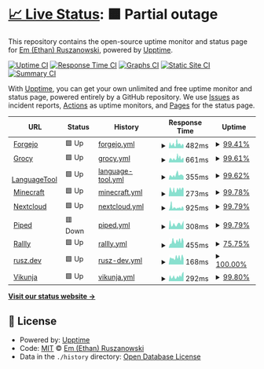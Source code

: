 # [📈 Live Status](https://ethanrusz.github.io/status): <!--live status--> **🟧 Partial outage**

This repository contains the open-source uptime monitor and status page for [Em (Ethan) Ruszanowski](https://rusz.dev), powered by [Upptime](https://github.com/upptime/upptime).

[![Uptime CI](https://github.com/ethanrusz/status/workflows/Uptime%20CI/badge.svg)](https://github.com/ethanrusz/status/actions?query=workflow%3A%22Uptime+CI%22)
[![Response Time CI](https://github.com/ethanrusz/status/workflows/Response%20Time%20CI/badge.svg)](https://github.com/ethanrusz/status/actions?query=workflow%3A%22Response+Time+CI%22)
[![Graphs CI](https://github.com/ethanrusz/status/workflows/Graphs%20CI/badge.svg)](https://github.com/ethanrusz/status/actions?query=workflow%3A%22Graphs+CI%22)
[![Static Site CI](https://github.com/ethanrusz/status/workflows/Static%20Site%20CI/badge.svg)](https://github.com/ethanrusz/status/actions?query=workflow%3A%22Static+Site+CI%22)
[![Summary CI](https://github.com/ethanrusz/status/workflows/Summary%20CI/badge.svg)](https://github.com/ethanrusz/status/actions?query=workflow%3A%22Summary+CI%22)

With [Upptime](https://upptime.js.org), you can get your own unlimited and free uptime monitor and status page, powered entirely by a GitHub repository. We use [Issues](https://github.com/ethanrusz/status/issues) as incident reports, [Actions](https://github.com/ethanrusz/status/actions) as uptime monitors, and [Pages](https://ethanrusz.github.io/status) for the status page.

<!--start: status pages-->
<!-- This summary is generated by Upptime (https://github.com/upptime/upptime) -->
<!-- Do not edit this manually, your changes will be overwritten -->
<!-- prettier-ignore -->
| URL | Status | History | Response Time | Uptime |
| --- | ------ | ------- | ------------- | ------ |
| <img alt="" src="https://icons.duckduckgo.com/ip3/git.rusz.dev.ico" height="13"> [Forgejo](https://git.rusz.dev) | 🟩 Up | [forgejo.yml](https://github.com/emrusz/status/commits/HEAD/history/forgejo.yml) | <details><summary><img alt="Response time graph" src="./graphs/forgejo/response-time-week.png" height="20"> 482ms</summary><br><a href="https://emrusz.github.io/status/history/forgejo"><img alt="Response time 423" src="https://img.shields.io/endpoint?url=https%3A%2F%2Fraw.githubusercontent.com%2Femrusz%2Fstatus%2FHEAD%2Fapi%2Fforgejo%2Fresponse-time.json"></a><br><a href="https://emrusz.github.io/status/history/forgejo"><img alt="24-hour response time 371" src="https://img.shields.io/endpoint?url=https%3A%2F%2Fraw.githubusercontent.com%2Femrusz%2Fstatus%2FHEAD%2Fapi%2Fforgejo%2Fresponse-time-day.json"></a><br><a href="https://emrusz.github.io/status/history/forgejo"><img alt="7-day response time 482" src="https://img.shields.io/endpoint?url=https%3A%2F%2Fraw.githubusercontent.com%2Femrusz%2Fstatus%2FHEAD%2Fapi%2Fforgejo%2Fresponse-time-week.json"></a><br><a href="https://emrusz.github.io/status/history/forgejo"><img alt="30-day response time 430" src="https://img.shields.io/endpoint?url=https%3A%2F%2Fraw.githubusercontent.com%2Femrusz%2Fstatus%2FHEAD%2Fapi%2Fforgejo%2Fresponse-time-month.json"></a><br><a href="https://emrusz.github.io/status/history/forgejo"><img alt="1-year response time 403" src="https://img.shields.io/endpoint?url=https%3A%2F%2Fraw.githubusercontent.com%2Femrusz%2Fstatus%2FHEAD%2Fapi%2Fforgejo%2Fresponse-time-year.json"></a></details> | <details><summary><a href="https://emrusz.github.io/status/history/forgejo">99.41%</a></summary><a href="https://emrusz.github.io/status/history/forgejo"><img alt="All-time uptime 99.89%" src="https://img.shields.io/endpoint?url=https%3A%2F%2Fraw.githubusercontent.com%2Femrusz%2Fstatus%2FHEAD%2Fapi%2Fforgejo%2Fuptime.json"></a><br><a href="https://emrusz.github.io/status/history/forgejo"><img alt="24-hour uptime 100.00%" src="https://img.shields.io/endpoint?url=https%3A%2F%2Fraw.githubusercontent.com%2Femrusz%2Fstatus%2FHEAD%2Fapi%2Fforgejo%2Fuptime-day.json"></a><br><a href="https://emrusz.github.io/status/history/forgejo"><img alt="7-day uptime 99.41%" src="https://img.shields.io/endpoint?url=https%3A%2F%2Fraw.githubusercontent.com%2Femrusz%2Fstatus%2FHEAD%2Fapi%2Fforgejo%2Fuptime-week.json"></a><br><a href="https://emrusz.github.io/status/history/forgejo"><img alt="30-day uptime 99.86%" src="https://img.shields.io/endpoint?url=https%3A%2F%2Fraw.githubusercontent.com%2Femrusz%2Fstatus%2FHEAD%2Fapi%2Fforgejo%2Fuptime-month.json"></a><br><a href="https://emrusz.github.io/status/history/forgejo"><img alt="1-year uptime 99.87%" src="https://img.shields.io/endpoint?url=https%3A%2F%2Fraw.githubusercontent.com%2Femrusz%2Fstatus%2FHEAD%2Fapi%2Fforgejo%2Fuptime-year.json"></a></details>
| <img alt="" src="https://icons.duckduckgo.com/ip3/grocy.beans.team.ico" height="13"> [Grocy](https://grocy.beans.team) | 🟩 Up | [grocy.yml](https://github.com/emrusz/status/commits/HEAD/history/grocy.yml) | <details><summary><img alt="Response time graph" src="./graphs/grocy/response-time-week.png" height="20"> 661ms</summary><br><a href="https://emrusz.github.io/status/history/grocy"><img alt="Response time 654" src="https://img.shields.io/endpoint?url=https%3A%2F%2Fraw.githubusercontent.com%2Femrusz%2Fstatus%2FHEAD%2Fapi%2Fgrocy%2Fresponse-time.json"></a><br><a href="https://emrusz.github.io/status/history/grocy"><img alt="24-hour response time 694" src="https://img.shields.io/endpoint?url=https%3A%2F%2Fraw.githubusercontent.com%2Femrusz%2Fstatus%2FHEAD%2Fapi%2Fgrocy%2Fresponse-time-day.json"></a><br><a href="https://emrusz.github.io/status/history/grocy"><img alt="7-day response time 661" src="https://img.shields.io/endpoint?url=https%3A%2F%2Fraw.githubusercontent.com%2Femrusz%2Fstatus%2FHEAD%2Fapi%2Fgrocy%2Fresponse-time-week.json"></a><br><a href="https://emrusz.github.io/status/history/grocy"><img alt="30-day response time 652" src="https://img.shields.io/endpoint?url=https%3A%2F%2Fraw.githubusercontent.com%2Femrusz%2Fstatus%2FHEAD%2Fapi%2Fgrocy%2Fresponse-time-month.json"></a><br><a href="https://emrusz.github.io/status/history/grocy"><img alt="1-year response time 626" src="https://img.shields.io/endpoint?url=https%3A%2F%2Fraw.githubusercontent.com%2Femrusz%2Fstatus%2FHEAD%2Fapi%2Fgrocy%2Fresponse-time-year.json"></a></details> | <details><summary><a href="https://emrusz.github.io/status/history/grocy">99.61%</a></summary><a href="https://emrusz.github.io/status/history/grocy"><img alt="All-time uptime 99.90%" src="https://img.shields.io/endpoint?url=https%3A%2F%2Fraw.githubusercontent.com%2Femrusz%2Fstatus%2FHEAD%2Fapi%2Fgrocy%2Fuptime.json"></a><br><a href="https://emrusz.github.io/status/history/grocy"><img alt="24-hour uptime 100.00%" src="https://img.shields.io/endpoint?url=https%3A%2F%2Fraw.githubusercontent.com%2Femrusz%2Fstatus%2FHEAD%2Fapi%2Fgrocy%2Fuptime-day.json"></a><br><a href="https://emrusz.github.io/status/history/grocy"><img alt="7-day uptime 99.61%" src="https://img.shields.io/endpoint?url=https%3A%2F%2Fraw.githubusercontent.com%2Femrusz%2Fstatus%2FHEAD%2Fapi%2Fgrocy%2Fuptime-week.json"></a><br><a href="https://emrusz.github.io/status/history/grocy"><img alt="30-day uptime 99.91%" src="https://img.shields.io/endpoint?url=https%3A%2F%2Fraw.githubusercontent.com%2Femrusz%2Fstatus%2FHEAD%2Fapi%2Fgrocy%2Fuptime-month.json"></a><br><a href="https://emrusz.github.io/status/history/grocy"><img alt="1-year uptime 99.92%" src="https://img.shields.io/endpoint?url=https%3A%2F%2Fraw.githubusercontent.com%2Femrusz%2Fstatus%2FHEAD%2Fapi%2Fgrocy%2Fuptime-year.json"></a></details>
| <img alt="" src="https://icons.duckduckgo.com/ip3/lt.beans.team.ico" height="13"> [LanguageTool](https://lt.beans.team/v2/languages) | 🟩 Up | [language-tool.yml](https://github.com/emrusz/status/commits/HEAD/history/language-tool.yml) | <details><summary><img alt="Response time graph" src="./graphs/language-tool/response-time-week.png" height="20"> 355ms</summary><br><a href="https://emrusz.github.io/status/history/language-tool"><img alt="Response time 336" src="https://img.shields.io/endpoint?url=https%3A%2F%2Fraw.githubusercontent.com%2Femrusz%2Fstatus%2FHEAD%2Fapi%2Flanguage-tool%2Fresponse-time.json"></a><br><a href="https://emrusz.github.io/status/history/language-tool"><img alt="24-hour response time 257" src="https://img.shields.io/endpoint?url=https%3A%2F%2Fraw.githubusercontent.com%2Femrusz%2Fstatus%2FHEAD%2Fapi%2Flanguage-tool%2Fresponse-time-day.json"></a><br><a href="https://emrusz.github.io/status/history/language-tool"><img alt="7-day response time 355" src="https://img.shields.io/endpoint?url=https%3A%2F%2Fraw.githubusercontent.com%2Femrusz%2Fstatus%2FHEAD%2Fapi%2Flanguage-tool%2Fresponse-time-week.json"></a><br><a href="https://emrusz.github.io/status/history/language-tool"><img alt="30-day response time 329" src="https://img.shields.io/endpoint?url=https%3A%2F%2Fraw.githubusercontent.com%2Femrusz%2Fstatus%2FHEAD%2Fapi%2Flanguage-tool%2Fresponse-time-month.json"></a><br><a href="https://emrusz.github.io/status/history/language-tool"><img alt="1-year response time 320" src="https://img.shields.io/endpoint?url=https%3A%2F%2Fraw.githubusercontent.com%2Femrusz%2Fstatus%2FHEAD%2Fapi%2Flanguage-tool%2Fresponse-time-year.json"></a></details> | <details><summary><a href="https://emrusz.github.io/status/history/language-tool">99.62%</a></summary><a href="https://emrusz.github.io/status/history/language-tool"><img alt="All-time uptime 99.89%" src="https://img.shields.io/endpoint?url=https%3A%2F%2Fraw.githubusercontent.com%2Femrusz%2Fstatus%2FHEAD%2Fapi%2Flanguage-tool%2Fuptime.json"></a><br><a href="https://emrusz.github.io/status/history/language-tool"><img alt="24-hour uptime 100.00%" src="https://img.shields.io/endpoint?url=https%3A%2F%2Fraw.githubusercontent.com%2Femrusz%2Fstatus%2FHEAD%2Fapi%2Flanguage-tool%2Fuptime-day.json"></a><br><a href="https://emrusz.github.io/status/history/language-tool"><img alt="7-day uptime 99.62%" src="https://img.shields.io/endpoint?url=https%3A%2F%2Fraw.githubusercontent.com%2Femrusz%2Fstatus%2FHEAD%2Fapi%2Flanguage-tool%2Fuptime-week.json"></a><br><a href="https://emrusz.github.io/status/history/language-tool"><img alt="30-day uptime 99.91%" src="https://img.shields.io/endpoint?url=https%3A%2F%2Fraw.githubusercontent.com%2Femrusz%2Fstatus%2FHEAD%2Fapi%2Flanguage-tool%2Fuptime-month.json"></a><br><a href="https://emrusz.github.io/status/history/language-tool"><img alt="1-year uptime 99.92%" src="https://img.shields.io/endpoint?url=https%3A%2F%2Fraw.githubusercontent.com%2Femrusz%2Fstatus%2FHEAD%2Fapi%2Flanguage-tool%2Fuptime-year.json"></a></details>
| <img alt="" src="https://icons.duckduckgo.com/ip3/horseplay.space.ico" height="13"> [Minecraft](https://horseplay.space) | 🟩 Up | [minecraft.yml](https://github.com/emrusz/status/commits/HEAD/history/minecraft.yml) | <details><summary><img alt="Response time graph" src="./graphs/minecraft/response-time-week.png" height="20"> 273ms</summary><br><a href="https://emrusz.github.io/status/history/minecraft"><img alt="Response time 304" src="https://img.shields.io/endpoint?url=https%3A%2F%2Fraw.githubusercontent.com%2Femrusz%2Fstatus%2FHEAD%2Fapi%2Fminecraft%2Fresponse-time.json"></a><br><a href="https://emrusz.github.io/status/history/minecraft"><img alt="24-hour response time 324" src="https://img.shields.io/endpoint?url=https%3A%2F%2Fraw.githubusercontent.com%2Femrusz%2Fstatus%2FHEAD%2Fapi%2Fminecraft%2Fresponse-time-day.json"></a><br><a href="https://emrusz.github.io/status/history/minecraft"><img alt="7-day response time 273" src="https://img.shields.io/endpoint?url=https%3A%2F%2Fraw.githubusercontent.com%2Femrusz%2Fstatus%2FHEAD%2Fapi%2Fminecraft%2Fresponse-time-week.json"></a><br><a href="https://emrusz.github.io/status/history/minecraft"><img alt="30-day response time 269" src="https://img.shields.io/endpoint?url=https%3A%2F%2Fraw.githubusercontent.com%2Femrusz%2Fstatus%2FHEAD%2Fapi%2Fminecraft%2Fresponse-time-month.json"></a><br><a href="https://emrusz.github.io/status/history/minecraft"><img alt="1-year response time 285" src="https://img.shields.io/endpoint?url=https%3A%2F%2Fraw.githubusercontent.com%2Femrusz%2Fstatus%2FHEAD%2Fapi%2Fminecraft%2Fresponse-time-year.json"></a></details> | <details><summary><a href="https://emrusz.github.io/status/history/minecraft">99.78%</a></summary><a href="https://emrusz.github.io/status/history/minecraft"><img alt="All-time uptime 99.78%" src="https://img.shields.io/endpoint?url=https%3A%2F%2Fraw.githubusercontent.com%2Femrusz%2Fstatus%2FHEAD%2Fapi%2Fminecraft%2Fuptime.json"></a><br><a href="https://emrusz.github.io/status/history/minecraft"><img alt="24-hour uptime 100.00%" src="https://img.shields.io/endpoint?url=https%3A%2F%2Fraw.githubusercontent.com%2Femrusz%2Fstatus%2FHEAD%2Fapi%2Fminecraft%2Fuptime-day.json"></a><br><a href="https://emrusz.github.io/status/history/minecraft"><img alt="7-day uptime 99.78%" src="https://img.shields.io/endpoint?url=https%3A%2F%2Fraw.githubusercontent.com%2Femrusz%2Fstatus%2FHEAD%2Fapi%2Fminecraft%2Fuptime-week.json"></a><br><a href="https://emrusz.github.io/status/history/minecraft"><img alt="30-day uptime 99.95%" src="https://img.shields.io/endpoint?url=https%3A%2F%2Fraw.githubusercontent.com%2Femrusz%2Fstatus%2FHEAD%2Fapi%2Fminecraft%2Fuptime-month.json"></a><br><a href="https://emrusz.github.io/status/history/minecraft"><img alt="1-year uptime 99.84%" src="https://img.shields.io/endpoint?url=https%3A%2F%2Fraw.githubusercontent.com%2Femrusz%2Fstatus%2FHEAD%2Fapi%2Fminecraft%2Fuptime-year.json"></a></details>
| <img alt="" src="https://icons.duckduckgo.com/ip3/cloud.beans.team.ico" height="13"> [Nextcloud](https://cloud.beans.team) | 🟩 Up | [nextcloud.yml](https://github.com/emrusz/status/commits/HEAD/history/nextcloud.yml) | <details><summary><img alt="Response time graph" src="./graphs/nextcloud/response-time-week.png" height="20"> 925ms</summary><br><a href="https://emrusz.github.io/status/history/nextcloud"><img alt="Response time 899" src="https://img.shields.io/endpoint?url=https%3A%2F%2Fraw.githubusercontent.com%2Femrusz%2Fstatus%2FHEAD%2Fapi%2Fnextcloud%2Fresponse-time.json"></a><br><a href="https://emrusz.github.io/status/history/nextcloud"><img alt="24-hour response time 605" src="https://img.shields.io/endpoint?url=https%3A%2F%2Fraw.githubusercontent.com%2Femrusz%2Fstatus%2FHEAD%2Fapi%2Fnextcloud%2Fresponse-time-day.json"></a><br><a href="https://emrusz.github.io/status/history/nextcloud"><img alt="7-day response time 925" src="https://img.shields.io/endpoint?url=https%3A%2F%2Fraw.githubusercontent.com%2Femrusz%2Fstatus%2FHEAD%2Fapi%2Fnextcloud%2Fresponse-time-week.json"></a><br><a href="https://emrusz.github.io/status/history/nextcloud"><img alt="30-day response time 812" src="https://img.shields.io/endpoint?url=https%3A%2F%2Fraw.githubusercontent.com%2Femrusz%2Fstatus%2FHEAD%2Fapi%2Fnextcloud%2Fresponse-time-month.json"></a><br><a href="https://emrusz.github.io/status/history/nextcloud"><img alt="1-year response time 847" src="https://img.shields.io/endpoint?url=https%3A%2F%2Fraw.githubusercontent.com%2Femrusz%2Fstatus%2FHEAD%2Fapi%2Fnextcloud%2Fresponse-time-year.json"></a></details> | <details><summary><a href="https://emrusz.github.io/status/history/nextcloud">99.79%</a></summary><a href="https://emrusz.github.io/status/history/nextcloud"><img alt="All-time uptime 99.90%" src="https://img.shields.io/endpoint?url=https%3A%2F%2Fraw.githubusercontent.com%2Femrusz%2Fstatus%2FHEAD%2Fapi%2Fnextcloud%2Fuptime.json"></a><br><a href="https://emrusz.github.io/status/history/nextcloud"><img alt="24-hour uptime 100.00%" src="https://img.shields.io/endpoint?url=https%3A%2F%2Fraw.githubusercontent.com%2Femrusz%2Fstatus%2FHEAD%2Fapi%2Fnextcloud%2Fuptime-day.json"></a><br><a href="https://emrusz.github.io/status/history/nextcloud"><img alt="7-day uptime 99.79%" src="https://img.shields.io/endpoint?url=https%3A%2F%2Fraw.githubusercontent.com%2Femrusz%2Fstatus%2FHEAD%2Fapi%2Fnextcloud%2Fuptime-week.json"></a><br><a href="https://emrusz.github.io/status/history/nextcloud"><img alt="30-day uptime 99.95%" src="https://img.shields.io/endpoint?url=https%3A%2F%2Fraw.githubusercontent.com%2Femrusz%2Fstatus%2FHEAD%2Fapi%2Fnextcloud%2Fuptime-month.json"></a><br><a href="https://emrusz.github.io/status/history/nextcloud"><img alt="1-year uptime 99.93%" src="https://img.shields.io/endpoint?url=https%3A%2F%2Fraw.githubusercontent.com%2Femrusz%2Fstatus%2FHEAD%2Fapi%2Fnextcloud%2Fuptime-year.json"></a></details>
| <img alt="" src="https://icons.duckduckgo.com/ip3/piped.beans.team.ico" height="13"> [Piped](https://piped.beans.team) | 🟥 Down | [piped.yml](https://github.com/emrusz/status/commits/HEAD/history/piped.yml) | <details><summary><img alt="Response time graph" src="./graphs/piped/response-time-week.png" height="20"> 308ms</summary><br><a href="https://emrusz.github.io/status/history/piped"><img alt="Response time 285" src="https://img.shields.io/endpoint?url=https%3A%2F%2Fraw.githubusercontent.com%2Femrusz%2Fstatus%2FHEAD%2Fapi%2Fpiped%2Fresponse-time.json"></a><br><a href="https://emrusz.github.io/status/history/piped"><img alt="24-hour response time 505" src="https://img.shields.io/endpoint?url=https%3A%2F%2Fraw.githubusercontent.com%2Femrusz%2Fstatus%2FHEAD%2Fapi%2Fpiped%2Fresponse-time-day.json"></a><br><a href="https://emrusz.github.io/status/history/piped"><img alt="7-day response time 308" src="https://img.shields.io/endpoint?url=https%3A%2F%2Fraw.githubusercontent.com%2Femrusz%2Fstatus%2FHEAD%2Fapi%2Fpiped%2Fresponse-time-week.json"></a><br><a href="https://emrusz.github.io/status/history/piped"><img alt="30-day response time 301" src="https://img.shields.io/endpoint?url=https%3A%2F%2Fraw.githubusercontent.com%2Femrusz%2Fstatus%2FHEAD%2Fapi%2Fpiped%2Fresponse-time-month.json"></a><br><a href="https://emrusz.github.io/status/history/piped"><img alt="1-year response time 280" src="https://img.shields.io/endpoint?url=https%3A%2F%2Fraw.githubusercontent.com%2Femrusz%2Fstatus%2FHEAD%2Fapi%2Fpiped%2Fresponse-time-year.json"></a></details> | <details><summary><a href="https://emrusz.github.io/status/history/piped">99.79%</a></summary><a href="https://emrusz.github.io/status/history/piped"><img alt="All-time uptime 99.90%" src="https://img.shields.io/endpoint?url=https%3A%2F%2Fraw.githubusercontent.com%2Femrusz%2Fstatus%2FHEAD%2Fapi%2Fpiped%2Fuptime.json"></a><br><a href="https://emrusz.github.io/status/history/piped"><img alt="24-hour uptime 99.98%" src="https://img.shields.io/endpoint?url=https%3A%2F%2Fraw.githubusercontent.com%2Femrusz%2Fstatus%2FHEAD%2Fapi%2Fpiped%2Fuptime-day.json"></a><br><a href="https://emrusz.github.io/status/history/piped"><img alt="7-day uptime 99.79%" src="https://img.shields.io/endpoint?url=https%3A%2F%2Fraw.githubusercontent.com%2Femrusz%2Fstatus%2FHEAD%2Fapi%2Fpiped%2Fuptime-week.json"></a><br><a href="https://emrusz.github.io/status/history/piped"><img alt="30-day uptime 99.95%" src="https://img.shields.io/endpoint?url=https%3A%2F%2Fraw.githubusercontent.com%2Femrusz%2Fstatus%2FHEAD%2Fapi%2Fpiped%2Fuptime-month.json"></a><br><a href="https://emrusz.github.io/status/history/piped"><img alt="1-year uptime 99.94%" src="https://img.shields.io/endpoint?url=https%3A%2F%2Fraw.githubusercontent.com%2Femrusz%2Fstatus%2FHEAD%2Fapi%2Fpiped%2Fuptime-year.json"></a></details>
| <img alt="" src="https://icons.duckduckgo.com/ip3/rallly.beans.team.ico" height="13"> [Rallly](https://rallly.beans.team) | 🟩 Up | [rallly.yml](https://github.com/emrusz/status/commits/HEAD/history/rallly.yml) | <details><summary><img alt="Response time graph" src="./graphs/rallly/response-time-week.png" height="20"> 455ms</summary><br><a href="https://emrusz.github.io/status/history/rallly"><img alt="Response time 521" src="https://img.shields.io/endpoint?url=https%3A%2F%2Fraw.githubusercontent.com%2Femrusz%2Fstatus%2FHEAD%2Fapi%2Frallly%2Fresponse-time.json"></a><br><a href="https://emrusz.github.io/status/history/rallly"><img alt="24-hour response time 441" src="https://img.shields.io/endpoint?url=https%3A%2F%2Fraw.githubusercontent.com%2Femrusz%2Fstatus%2FHEAD%2Fapi%2Frallly%2Fresponse-time-day.json"></a><br><a href="https://emrusz.github.io/status/history/rallly"><img alt="7-day response time 455" src="https://img.shields.io/endpoint?url=https%3A%2F%2Fraw.githubusercontent.com%2Femrusz%2Fstatus%2FHEAD%2Fapi%2Frallly%2Fresponse-time-week.json"></a><br><a href="https://emrusz.github.io/status/history/rallly"><img alt="30-day response time 465" src="https://img.shields.io/endpoint?url=https%3A%2F%2Fraw.githubusercontent.com%2Femrusz%2Fstatus%2FHEAD%2Fapi%2Frallly%2Fresponse-time-month.json"></a><br><a href="https://emrusz.github.io/status/history/rallly"><img alt="1-year response time 527" src="https://img.shields.io/endpoint?url=https%3A%2F%2Fraw.githubusercontent.com%2Femrusz%2Fstatus%2FHEAD%2Fapi%2Frallly%2Fresponse-time-year.json"></a></details> | <details><summary><a href="https://emrusz.github.io/status/history/rallly">75.75%</a></summary><a href="https://emrusz.github.io/status/history/rallly"><img alt="All-time uptime 98.69%" src="https://img.shields.io/endpoint?url=https%3A%2F%2Fraw.githubusercontent.com%2Femrusz%2Fstatus%2FHEAD%2Fapi%2Frallly%2Fuptime.json"></a><br><a href="https://emrusz.github.io/status/history/rallly"><img alt="24-hour uptime 100.00%" src="https://img.shields.io/endpoint?url=https%3A%2F%2Fraw.githubusercontent.com%2Femrusz%2Fstatus%2FHEAD%2Fapi%2Frallly%2Fuptime-day.json"></a><br><a href="https://emrusz.github.io/status/history/rallly"><img alt="7-day uptime 75.75%" src="https://img.shields.io/endpoint?url=https%3A%2F%2Fraw.githubusercontent.com%2Femrusz%2Fstatus%2FHEAD%2Fapi%2Frallly%2Fuptime-week.json"></a><br><a href="https://emrusz.github.io/status/history/rallly"><img alt="30-day uptime 80.59%" src="https://img.shields.io/endpoint?url=https%3A%2F%2Fraw.githubusercontent.com%2Femrusz%2Fstatus%2FHEAD%2Fapi%2Frallly%2Fuptime-month.json"></a><br><a href="https://emrusz.github.io/status/history/rallly"><img alt="1-year uptime 98.32%" src="https://img.shields.io/endpoint?url=https%3A%2F%2Fraw.githubusercontent.com%2Femrusz%2Fstatus%2FHEAD%2Fapi%2Frallly%2Fuptime-year.json"></a></details>
| <img alt="" src="https://icons.duckduckgo.com/ip3/rusz.dev.ico" height="13"> [rusz.dev](https://rusz.dev) | 🟩 Up | [rusz-dev.yml](https://github.com/emrusz/status/commits/HEAD/history/rusz-dev.yml) | <details><summary><img alt="Response time graph" src="./graphs/rusz-dev/response-time-week.png" height="20"> 168ms</summary><br><a href="https://emrusz.github.io/status/history/rusz-dev"><img alt="Response time 136" src="https://img.shields.io/endpoint?url=https%3A%2F%2Fraw.githubusercontent.com%2Femrusz%2Fstatus%2FHEAD%2Fapi%2Frusz-dev%2Fresponse-time.json"></a><br><a href="https://emrusz.github.io/status/history/rusz-dev"><img alt="24-hour response time 145" src="https://img.shields.io/endpoint?url=https%3A%2F%2Fraw.githubusercontent.com%2Femrusz%2Fstatus%2FHEAD%2Fapi%2Frusz-dev%2Fresponse-time-day.json"></a><br><a href="https://emrusz.github.io/status/history/rusz-dev"><img alt="7-day response time 168" src="https://img.shields.io/endpoint?url=https%3A%2F%2Fraw.githubusercontent.com%2Femrusz%2Fstatus%2FHEAD%2Fapi%2Frusz-dev%2Fresponse-time-week.json"></a><br><a href="https://emrusz.github.io/status/history/rusz-dev"><img alt="30-day response time 166" src="https://img.shields.io/endpoint?url=https%3A%2F%2Fraw.githubusercontent.com%2Femrusz%2Fstatus%2FHEAD%2Fapi%2Frusz-dev%2Fresponse-time-month.json"></a><br><a href="https://emrusz.github.io/status/history/rusz-dev"><img alt="1-year response time 140" src="https://img.shields.io/endpoint?url=https%3A%2F%2Fraw.githubusercontent.com%2Femrusz%2Fstatus%2FHEAD%2Fapi%2Frusz-dev%2Fresponse-time-year.json"></a></details> | <details><summary><a href="https://emrusz.github.io/status/history/rusz-dev">100.00%</a></summary><a href="https://emrusz.github.io/status/history/rusz-dev"><img alt="All-time uptime 100.00%" src="https://img.shields.io/endpoint?url=https%3A%2F%2Fraw.githubusercontent.com%2Femrusz%2Fstatus%2FHEAD%2Fapi%2Frusz-dev%2Fuptime.json"></a><br><a href="https://emrusz.github.io/status/history/rusz-dev"><img alt="24-hour uptime 100.00%" src="https://img.shields.io/endpoint?url=https%3A%2F%2Fraw.githubusercontent.com%2Femrusz%2Fstatus%2FHEAD%2Fapi%2Frusz-dev%2Fuptime-day.json"></a><br><a href="https://emrusz.github.io/status/history/rusz-dev"><img alt="7-day uptime 100.00%" src="https://img.shields.io/endpoint?url=https%3A%2F%2Fraw.githubusercontent.com%2Femrusz%2Fstatus%2FHEAD%2Fapi%2Frusz-dev%2Fuptime-week.json"></a><br><a href="https://emrusz.github.io/status/history/rusz-dev"><img alt="30-day uptime 100.00%" src="https://img.shields.io/endpoint?url=https%3A%2F%2Fraw.githubusercontent.com%2Femrusz%2Fstatus%2FHEAD%2Fapi%2Frusz-dev%2Fuptime-month.json"></a><br><a href="https://emrusz.github.io/status/history/rusz-dev"><img alt="1-year uptime 100.00%" src="https://img.shields.io/endpoint?url=https%3A%2F%2Fraw.githubusercontent.com%2Femrusz%2Fstatus%2FHEAD%2Fapi%2Frusz-dev%2Fuptime-year.json"></a></details>
| <img alt="" src="https://icons.duckduckgo.com/ip3/todo.beans.team.ico" height="13"> [Vikunja](https://todo.beans.team) | 🟩 Up | [vikunja.yml](https://github.com/emrusz/status/commits/HEAD/history/vikunja.yml) | <details><summary><img alt="Response time graph" src="./graphs/vikunja/response-time-week.png" height="20"> 292ms</summary><br><a href="https://emrusz.github.io/status/history/vikunja"><img alt="Response time 325" src="https://img.shields.io/endpoint?url=https%3A%2F%2Fraw.githubusercontent.com%2Femrusz%2Fstatus%2FHEAD%2Fapi%2Fvikunja%2Fresponse-time.json"></a><br><a href="https://emrusz.github.io/status/history/vikunja"><img alt="24-hour response time 567" src="https://img.shields.io/endpoint?url=https%3A%2F%2Fraw.githubusercontent.com%2Femrusz%2Fstatus%2FHEAD%2Fapi%2Fvikunja%2Fresponse-time-day.json"></a><br><a href="https://emrusz.github.io/status/history/vikunja"><img alt="7-day response time 292" src="https://img.shields.io/endpoint?url=https%3A%2F%2Fraw.githubusercontent.com%2Femrusz%2Fstatus%2FHEAD%2Fapi%2Fvikunja%2Fresponse-time-week.json"></a><br><a href="https://emrusz.github.io/status/history/vikunja"><img alt="30-day response time 325" src="https://img.shields.io/endpoint?url=https%3A%2F%2Fraw.githubusercontent.com%2Femrusz%2Fstatus%2FHEAD%2Fapi%2Fvikunja%2Fresponse-time-month.json"></a><br><a href="https://emrusz.github.io/status/history/vikunja"><img alt="1-year response time 302" src="https://img.shields.io/endpoint?url=https%3A%2F%2Fraw.githubusercontent.com%2Femrusz%2Fstatus%2FHEAD%2Fapi%2Fvikunja%2Fresponse-time-year.json"></a></details> | <details><summary><a href="https://emrusz.github.io/status/history/vikunja">99.80%</a></summary><a href="https://emrusz.github.io/status/history/vikunja"><img alt="All-time uptime 99.89%" src="https://img.shields.io/endpoint?url=https%3A%2F%2Fraw.githubusercontent.com%2Femrusz%2Fstatus%2FHEAD%2Fapi%2Fvikunja%2Fuptime.json"></a><br><a href="https://emrusz.github.io/status/history/vikunja"><img alt="24-hour uptime 100.00%" src="https://img.shields.io/endpoint?url=https%3A%2F%2Fraw.githubusercontent.com%2Femrusz%2Fstatus%2FHEAD%2Fapi%2Fvikunja%2Fuptime-day.json"></a><br><a href="https://emrusz.github.io/status/history/vikunja"><img alt="7-day uptime 99.80%" src="https://img.shields.io/endpoint?url=https%3A%2F%2Fraw.githubusercontent.com%2Femrusz%2Fstatus%2FHEAD%2Fapi%2Fvikunja%2Fuptime-week.json"></a><br><a href="https://emrusz.github.io/status/history/vikunja"><img alt="30-day uptime 99.95%" src="https://img.shields.io/endpoint?url=https%3A%2F%2Fraw.githubusercontent.com%2Femrusz%2Fstatus%2FHEAD%2Fapi%2Fvikunja%2Fuptime-month.json"></a><br><a href="https://emrusz.github.io/status/history/vikunja"><img alt="1-year uptime 99.89%" src="https://img.shields.io/endpoint?url=https%3A%2F%2Fraw.githubusercontent.com%2Femrusz%2Fstatus%2FHEAD%2Fapi%2Fvikunja%2Fuptime-year.json"></a></details>

<!--end: status pages-->

[**Visit our status website →**](https://ethanrusz.github.io/status)

## 📄 License

- Powered by: [Upptime](https://github.com/upptime/upptime)
- Code: [MIT](./LICENSE) © [Em (Ethan) Ruszanowski](https://rusz.dev)
- Data in the `./history` directory: [Open Database License](https://opendatacommons.org/licenses/odbl/1-0/)

